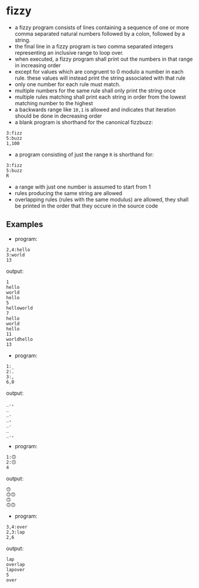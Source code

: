# fizzy
- a fizzy program consists of lines containing a sequence of one or more comma separated natural numbers followed by a colon, followed by a string.
- the final line in a fizzy program is two comma separated integers representing an inclusive range to loop over.
- when executed, a fizzy program shall print out the numbers in that range in increasing order
- except for values which are congruent to 0 modulo a number in each rule. these values will instead print the string associated with that rule
- only one number for each rule must match.
- multiple numbers for the same rule shall only print the string once
- multiple rules matching shall print each string in order from the lowest matching number to the highest
- a backwards range like `10,1` is allowed and indicates that iteration should be done in decreasing order
- a blank program is shorthand for the canonical fizzbuzz:
```
3:fizz
5:buzz
1,100
```

- a program consisting of just the range `R` is shorthand for:
```
3:fizz
5:buzz
R
```

- a range with just one number is assumed to start from 1
- rules producing the same string are allowed
- overlapping rules (rules with the same modulus) are allowed, they shall be printed in the order that they occure in the source code

## Examples
- program:
```
2,4:hello
3:world
13
```
output:
```
1
hello
world
hello
5
helloworld
7
hello
world
hello
11
worldhello
13
```

- program:
```
1:_
2:.
3:,
6,0
```
output:
```
_.,
_
_.
_,
_.
_
_.,
```

- program:
```
1:🙃
2:🙃
4
```
output:
```
🙃
🙃🙃
🙃
🙃🙃
```

- program:
```
3,4:over
2,3:lap
2,6
```
output:
```
lap
overlap
lapover
5
over
```

<!-- step size? -->

